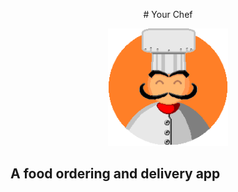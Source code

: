 <p align="center">
# Your Chef
</p>
<p align="center">
  <img width="192" height="188" src="assets/images/Your Chef.png">
</p>

## A food ordering and delivery app